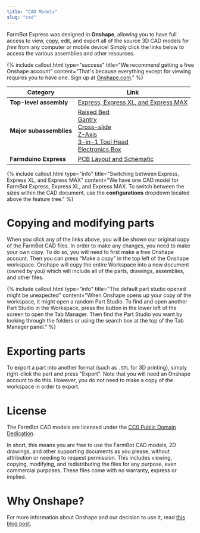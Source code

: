 ```yaml
---
title: "CAD Models"
slug: "cad"
---
```


FarmBot Express was designed in **Onshape**, allowing you to have full access to view, copy, edit, and export all of the source 3D CAD models for *free* from any computer or mobile device! Simply click the links below to access the various assemblies and other resources.

{%
include callout.html
type="success"
title="We recommend getting a free Onshape account"
content="That's because everything except for viewing requires you to have one. Sign up at [Onshape.com](http://onshape.com)."
%}



|Category                      |Link                          |
|------------------------------|------------------------------|
|**Top-level assembly**        |[Express, Express XL, and Express MAX](https://cad.onshape.com/documents/898c9a4d2019c7af95fc3951/w/4680b0832dc310b8646029e2/e/679f2587d3639cd5fae1cd9d)
|**Major subassemblies**       |[Raised Bed](https://cad.onshape.com/documents/898c9a4d2019c7af95fc3951/w/4680b0832dc310b8646029e2/e/50fae6bc4345b365fff4b7a0)<br>[Gantry](https://cad.onshape.com/documents/898c9a4d2019c7af95fc3951/w/4680b0832dc310b8646029e2/e/3676c380c7969150ec1aee74)<br>[Cross-slide](https://cad.onshape.com/documents/898c9a4d2019c7af95fc3951/w/4680b0832dc310b8646029e2/e/dab2305ee5e3fd30dd85ef87)<br>[Z-Axis](https://cad.onshape.com/documents/898c9a4d2019c7af95fc3951/w/4680b0832dc310b8646029e2/e/84b98f508099676d06d7e7bd)<br>[3-in-1 Tool Head](https://cad.onshape.com/documents/898c9a4d2019c7af95fc3951/w/4680b0832dc310b8646029e2/e/d2b8795709de43ba58ea0efc)<br>[Electronics Box](https://cad.onshape.com/documents/898c9a4d2019c7af95fc3951/w/4680b0832dc310b8646029e2/e/c93282bcd6a611fe425719f6)
|**Farmduino Express**         |[PCB Layout and Schematic](https://drive.google.com/drive/folders/17aEUbVUxo379uS3NhHq-Okkus4Nw7wx2?usp=sharing)



{%
include callout.html
type="info"
title="Switching between Express, Express XL, and Express MAX"
content="We have one CAD model for FarmBot Express, Express XL, and Express MAX. To switch between the sizes within the CAD document, use the **configurations** dropdown located above the feature tree."
%}

# Copying and modifying parts
When you click any of the links above, you will be shown our original copy of the FarmBot CAD files. In order to make any changes, you need to make your own copy. To do so, you will need to first make a free Onshape account. Then you can press “Make a copy” in the top left of the Onshape workspace. Onshape will copy the entire Workspace into a new document (owned by you) which will include all of the parts, drawings, assemblies, and other files.

{%
include callout.html
type="info"
title="The default part studio opened might be unexpected"
content="When Onshape opens up your copy of the workspace, it might open a random Part Studio. To find and open another Part Studio in the Workspace, press the button in the lower left of the screen to open the Tab Manager. Then find the Part Studio you want by looking through the folders or using the search box at the top of the Tab Manager panel."
%}

# Exporting parts
To export a part into another format (such as `.STL` for 3D printing), simply right-click the part and press "Export". Note that you will need an Onshape account to do this. However, you do not need to make a copy of the workspace in order to export.

# License
The FarmBot CAD models are licensed under the [CC0 Public Domain Dedication](https://creativecommons.org/publicdomain/zero/1.0/).

In short, this means you are free to use the FarmBot CAD models, 2D drawings, and other supporting documents as you please, without attribution or needing to request permission. This includes viewing, copying, modifying, and redistributing the files for any purpose, even commercial purposes. These files come with no warranty, express or implied.

# Why Onshape?
For more information about Onshape and our decision to use it, read [this blog post](https://farm.bot/blogs/news/farmbot-meet-onshape).


